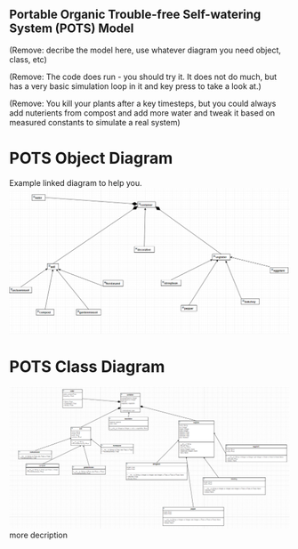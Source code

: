 ## **P**ortable **O**rganic **T**rouble-free **S**elf-watering System (**POTS**) Model

(Remove: decribe the model here, use whatever diagram you need object, class, etc)

(Remove: The code does run - you should try it. It does not do much, but has a very basic 
simulation loop in it and key press to take a look at.)

(Remove: You kill your plants after a key timesteps, but you could always add nuterients
from compost and add more water and tweak it based on measured constants to simulate
a real system)

# POTS Object Diagram
Example linked diagram to help you.
![POTS system](../../images/POTS_Object_Diagram.png)

# POTS Class Diagram
![POTS system](../../images/POTS_Class_Diagram.png)
more decription